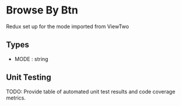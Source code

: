 # Browse By Btn

Redux set up for the mode imported from ViewTwo

## Types

* MODE : string

## Unit Testing

TODO: Provide table of automated unit test results and code coverage metrics.
